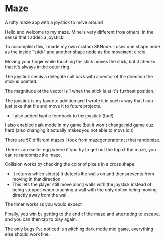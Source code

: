 # Maze
A nifty maze app with a joystick to move around

   Hello and welcome to my maze. Mine is very different from others' in the sense that I added a joystick!
   
   To accomplish this, I made my own custom SKNode. I used one shape node as the inside "stick" and another shape node as the movement circle.
      
   Moving your finger while touching the stick moves the stick, but it checks that it's always in the outer ring.
   
   The joystick sends a delegate call back with a vector of the direction the stick is pointed.
   
   The magnitude of the vector is 1 when the stick is at it's furthest position.
   
   The joystick is my favorite addition and I wrote it in such a way that I can just take that file and move it to future projects.
   - I also added haptic feedback to the joystick (fun!)
   
   I also enabled dark mode in my game (but it won't change mid game cuz hard (also changing it actually makes you not able to move lol))
   
   There are 50 different mazes I took from mazegenerator.net that randomize.
   
   There is an easter egg where if you try to get out the top of the maze, you can re randomize the maze.
   
   Collision works by checking the color of pixels in a cross shape.
   - It returns which side(s) it detects the walls on and then prevents from moving in that direction.
   - This lets the player still move along walls with the joystick instead of being stopped when touching a wall with the only option being moving directly away from the wall.
   
   The timer works as you would expect.
   
   Finally, you win by getting to the end of the maze and attempting to escape, and you can then tap to play again.
   
   The only bugs I've noticed is switching dark mode mid game, everything else should work fine.
